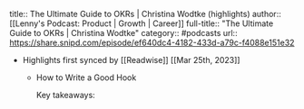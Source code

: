 title:: The Ultimate Guide to OKRs | Christina Wodtke (highlights)
author:: [[Lenny's Podcast: Product | Growth | Career]]
full-title:: "The Ultimate Guide to OKRs | Christina Wodtke"
category:: #podcasts
url:: https://share.snipd.com/episode/ef640dc4-4182-433d-a79c-f4088e151e32

- Highlights first synced by [[Readwise]] [[Mar 25th, 2023]]
	- How to Write a Good Hook
	  
	  Key takeaways: